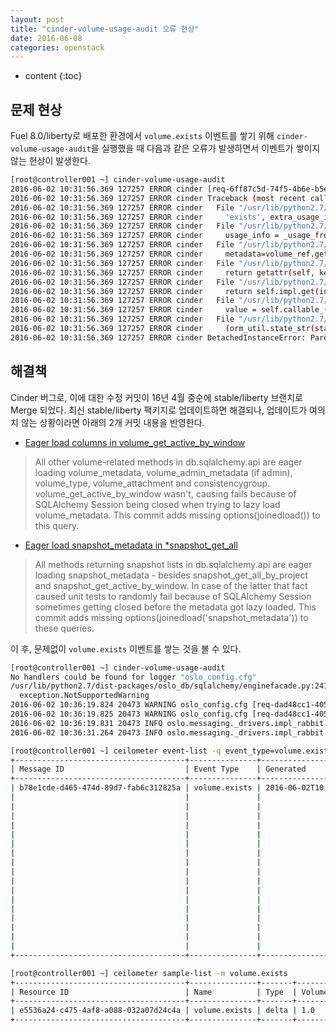 ```yaml
---
layout: post
title: "cinder-volume-usage-audit 오류 현상"
date: 2016-06-08
categories: openstack
---
```


* content
{:toc}

## 문제 현상

Fuel 8.0/liberty로 배포한 환경에서 ```volume.exists``` 이벤트를 쌓기 위해 ```cinder-volume-usage-audit```을 실행했을 때
다음과 같은 오류가 발생하면서 이벤트가 쌓이지 않는 현상이 발생한다.

```bash
[root@controller001 ~] cinder-volume-usage-audit
2016-06-02 10:31:56.369 127257 ERROR cinder [req-6ff87c5d-74f5-4b6e-b5e5-df622c1b61bc - - - - -] Exists volume notification failed: Parent instance <Volume at 0x7fe286cc90d0> is not bound to a Session; lazy load operation of attribute 'volume_metadata' cannot proceed
2016-06-02 10:31:56.369 127257 ERROR cinder Traceback (most recent call last):
2016-06-02 10:31:56.369 127257 ERROR cinder   File "/usr/lib/python2.7/dist-packages/cinder/cmd/volume_usage_audit.py", line 120, in main
2016-06-02 10:31:56.369 127257 ERROR cinder     'exists', extra_usage_info=extra_info)
2016-06-02 10:31:56.369 127257 ERROR cinder   File "/usr/lib/python2.7/dist-packages/cinder/volume/utils.py", line 125, in notify_about_volume_usage
2016-06-02 10:31:56.369 127257 ERROR cinder     usage_info = _usage_from_volume(context, volume, **extra_usage_info)
2016-06-02 10:31:56.369 127257 ERROR cinder   File "/usr/lib/python2.7/dist-packages/cinder/volume/utils.py", line 75, in _usage_from_volume
2016-06-02 10:31:56.369 127257 ERROR cinder     metadata=volume_ref.get('volume_metadata'),)
2016-06-02 10:31:56.369 127257 ERROR cinder   File "/usr/lib/python2.7/dist-packages/oslo_db/sqlalchemy/models.py", line 68, in get
2016-06-02 10:31:56.369 127257 ERROR cinder     return getattr(self, key, default)
2016-06-02 10:31:56.369 127257 ERROR cinder   File "/usr/lib/python2.7/dist-packages/sqlalchemy/orm/attributes.py", line 237, in __get__
2016-06-02 10:31:56.369 127257 ERROR cinder     return self.impl.get(instance_state(instance), dict_)
2016-06-02 10:31:56.369 127257 ERROR cinder   File "/usr/lib/python2.7/dist-packages/sqlalchemy/orm/attributes.py", line 578, in get
2016-06-02 10:31:56.369 127257 ERROR cinder     value = self.callable_(state, passive)
2016-06-02 10:31:56.369 127257 ERROR cinder   File "/usr/lib/python2.7/dist-packages/sqlalchemy/orm/strategies.py", line 502, in _load_for_state
2016-06-02 10:31:56.369 127257 ERROR cinder     (orm_util.state_str(state), self.key)
2016-06-02 10:31:56.369 127257 ERROR cinder DetachedInstanceError: Parent instance <Volume at 0x7fe286cc90d0> is not bound to a Session; lazy load operation of attribute 'volume_metadata' cannot proceed
```

## 해결책

Cinder 버그로, 이에 대한 수정 커밋이 16년 4월 중순에 stable/liberty 브랜치로 Merge 되었다.
최신 stable/liberty 팩키지로 업데이트하면 해결되나, 업데이트가 여의치 않는 상황이라면 아래의 2개 커밋 내용을 반영한다.

- [Eager load columns in volume_get_active_by_window](https://github.com/openstack/cinder/commit/7e970a1da65431655179b3bba084f4a63fdae959)

> All other volume-related methods in db.sqlalchemy.api are eager loading
volume_metadata, volume_admin_metadata (if admin), volume_type,
volume_attachment and consistencygroup. volume_get_active_by_window
wasn't, causing fails because of SQLAlchemy Session being closed when
trying to lazy load volume_metadata. This commit adds missing
options(joinedload()) to this query.

- [Eager load snapshot_metadata in *snapshot_get_all](https://github.com/openstack/cinder/commit/ab6e2237bf464ec0c4c432ec6047a98cb30db6c5)

> All methods returning snapshot lists in db.sqlalchemy.api are eager
loading snapshot_metadata - besides snapshot_get_all_by_project and
snapshot_get_active_by_window. In case of the latter that fact caused
unit tests to randomly fail because of SQLAlchemy Session sometimes
getting closed before the metadata got lazy loaded. This commit adds
missing options(joinedload('snapshot_metadata')) to these queries.


이 후, 문제없이 ```volume.exists``` 이벤트를 쌓는 것을 볼 수 있다.

```bash
[root@controller001 ~] cinder-volume-usage-audit
No handlers could be found for logger "oslo_config.cfg"
/usr/lib/python2.7/dist-packages/oslo_db/sqlalchemy/enginefacade.py:241: NotSupportedWarning: Configuration option(s) ['use_tpool'] not supported
  exception.NotSupportedWarning
2016-06-02 10:36:19.824 20473 WARNING oslo_config.cfg [req-dad48cc1-4054-43cd-a62b-646744682ce5 - - - - -] Option "kombu_reconnect_delay" from group "DEFAULT" is deprecated. Use option "kombu_reconnect_delay" from group "oslo_messaging_rabbit".
2016-06-02 10:36:19.825 20473 WARNING oslo_config.cfg [req-dad48cc1-4054-43cd-a62b-646744682ce5 - - - - -] Option "amqp_durable_queues" from group "DEFAULT" is deprecated. Use option "amqp_durable_queues" from group "oslo_messaging_rabbit".
2016-06-02 10:36:19.831 20473 INFO oslo.messaging._drivers.impl_rabbit [req-dad48cc1-4054-43cd-a62b-646744682ce5 - - - - -] Connecting to AMQP server on 10.10.10.8:5673
2016-06-02 10:36:31.264 20473 INFO oslo.messaging._drivers.impl_rabbit [req-dad48cc1-4054-43cd-a62b-646744682ce5 - - - - -] Connected to AMQP server on 10.10.10.8:5673

[root@controller001 ~] ceilometer event-list -q event_type=volume.exists
+--------------------------------------+---------------+----------------------------+----------------------------------------------------------------------------+
| Message ID                           | Event Type    | Generated                  | Traits                                                                     |
+--------------------------------------+---------------+----------------------------+----------------------------------------------------------------------------+
| b78e1cde-d465-474d-89d7-fab6c312825a | volume.exists | 2016-06-02T10:12:00.627000 | +--------------------+--------+------------------------------------------+ |
|                                      |               |                            | |        name        |  type  |                  value                   | |
|                                      |               |                            | +--------------------+--------+------------------------------------------+ |
|                                      |               |                            | |       status       | string |                available                 | |
|                                      |               |                            | |      user_id       | string |     e3b2f5561c58453eb75f998bc4fc4955     | |
|                                      |               |                            | |      service       | string |            volume.rbd:volumes            | |
|                                      |               |                            | | availability_zone  | string |                   nova                   | |
|                                      |               |                            | |     tenant_id      | string |     ab9b33fc3fe9438c9ffd8786406811c0     | |
|                                      |               |                            | |     created_at     | string |           2016-05-19T09:11:08            | |
|                                      |               |                            | |    resource_id     | string |   e5536a24-c475-4af8-a088-032a07d24c4a   | |
|                                      |               |                            | |        host        | string |         rbd:volumes#RBD-backend          | |
|                                      |               |                            | | replication_status | string |                 disabled                 | |
|                                      |               |                            | |     request_id     | string | req-3445040e-8210-4bc3-8235-a8e7d892bc4a | |
|                                      |               |                            | |    display_name    | string |                  Volume                  | |
|                                      |               |                            | |     project_id     | string |     ab9b33fc3fe9438c9ffd8786406811c0     | |
|                                      |               |                            | |        type        | string |   fb21bd48-ee94-4abd-95a6-caeb22644d39   | |
|                                      |               |                            | |        size        | string |                    10                    | |
|                                      |               |                            | +--------------------+--------+------------------------------------------+ |
+--------------------------------------+---------------+----------------------------+----------------------------------------------------------------------------+

[root@controller001 ~] ceilometer sample-list -m volume.exists
+--------------------------------------+---------------+-------+--------+--------+----------------------------+
| Resource ID                          | Name          | Type  | Volume | Unit   | Timestamp                  |
+--------------------------------------+---------------+-------+--------+--------+----------------------------+
| e5536a24-c475-4af8-a088-032a07d24c4a | volume.exists | delta | 1.0    | volume | 2016-06-02T10:12:00.627000 |
+--------------------------------------+---------------+-------+--------+--------+----------------------------+
```
